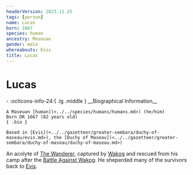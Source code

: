 ```yaml
---
headerVersion: 2023.11.25
tags: [person]
name: Lucas
born: 1667
species: human
ancestry: Maseuan
gender: male
whereabouts: Evis
title: Lucas
---
```

# Lucas
<div class="grid cards ext-narrow-margin ext-one-column" markdown>
- :octicons-info-24:{ .lg .middle } __Biographical Information__

    A Maseuan [human](<../../species/humans/humans.md>) (he/him)  
    Born DR 1667 (82 years old)  
    { .bio }

    Based in [Evis](<../../gazetteer/greater-sembara/duchy-of-maseau/evis.md>), the [Duchy of Maseau](<../../gazetteer/greater-sembara/duchy-of-maseau/duchy-of-maseau.md>)
</div>


An acolyte of [The Wanderer](<../../cosmology/gods/incorporeal-gods/mos-numena-pantheon/the-wanderer.md>), captured by [Wakog](<../other-nonhumans/wakog.md>) and rescued from his camp after the [Battle Against Wakog](<../../events/1700s/1719/12/battle-against-wakog.md>). He sheperded many of the survivors back to [Evis](<../../gazetteer/greater-sembara/duchy-of-maseau/evis.md>).